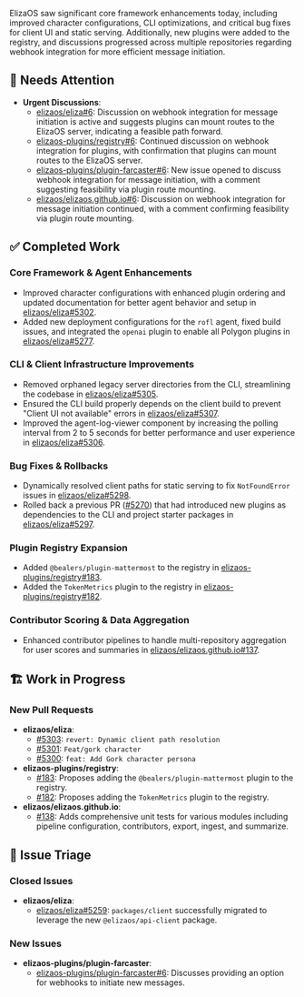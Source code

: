 ElizaOS saw significant core framework enhancements today, including improved character configurations, CLI optimizations, and critical bug fixes for client UI and static serving. Additionally, new plugins were added to the registry, and discussions progressed across multiple repositories regarding webhook integration for more efficient message initiation.

## 🚨 Needs Attention
- **Urgent Discussions**:
    - [elizaos/eliza#6](https://github.com/elizaos/eliza/issues/6): Discussion on webhook integration for message initiation is active and suggests plugins can mount routes to the ElizaOS server, indicating a feasible path forward.
    - [elizaos-plugins/registry#6](https://github.com/elizaos-plugins/registry/issues/6): Continued discussion on webhook integration for plugins, with confirmation that plugins can mount routes to the ElizaOS server.
    - [elizaos-plugins/plugin-farcaster#6](https://github.com/elizaos-plugins/plugin-farcaster/issues/6): New issue opened to discuss webhook integration for message initiation, with a comment suggesting feasibility via plugin route mounting.
    - [elizaos/elizaos.github.io#6](https://github.com/elizaos/elizaos.github.io/issues/6): Discussion on webhook integration for message initiation continued, with a comment confirming feasibility via plugin route mounting.

## ✅ Completed Work
### Core Framework & Agent Enhancements
- Improved character configurations with enhanced plugin ordering and updated documentation for better agent behavior and setup in [elizaos/eliza#5302](https://github.com/elizaos/eliza/pull/5302).
- Added new deployment configurations for the `rofl` agent, fixed build issues, and integrated the `openai` plugin to enable all Polygon plugins in [elizaos/eliza#5277](https://github.com/elizaos/eliza/pull/5277).

### CLI & Client Infrastructure Improvements
- Removed orphaned legacy server directories from the CLI, streamlining the codebase in [elizaos/eliza#5305](https://github.com/elizaos/eliza/pull/5305).
- Ensured the CLI build properly depends on the client build to prevent "Client UI not available" errors in [elizaos/eliza#5307](https://github.com/elizaos/eliza/pull/5307).
- Improved the agent-log-viewer component by increasing the polling interval from 2 to 5 seconds for better performance and user experience in [elizaos/eliza#5306](https://github.com/elizaos/eliza/pull/5306).

### Bug Fixes & Rollbacks
- Dynamically resolved client paths for static serving to fix `NotFoundError` issues in [elizaos/eliza#5298](https://github.com/elizaos/eliza/pull/5298).
- Rolled back a previous PR ([#5270](https://github.com/elizaos/eliza/pull/5270)) that had introduced new plugins as dependencies to the CLI and project starter packages in [elizaos/eliza#5297](https://github.com/elizaos/eliza/pull/5297).

### Plugin Registry Expansion
- Added `@bealers/plugin-mattermost` to the registry in [elizaos-plugins/registry#183](https://github.com/elizaos-plugins/registry/pull/183).
- Added the `TokenMetrics` plugin to the registry in [elizaos-plugins/registry#182](https://github.com/elizaos-plugins/registry/pull/182).

### Contributor Scoring & Data Aggregation
- Enhanced contributor pipelines to handle multi-repository aggregation for user scores and summaries in [elizaos/elizaos.github.io#137](https://github.com/elizaos/elizaos.github.io/pull/137).

## 🏗️ Work in Progress
### New Pull Requests
- **elizaos/eliza**:
    - [#5303](https://github.com/elizaos/eliza/pull/5303): `revert: Dynamic client path resolution`
    - [#5301](https://github.com/elizaos/eliza/pull/5301): `Feat/gork character`
    - [#5300](https://github.com/elizaos/eliza/pull/5300): `feat: Add Gork character persona`
- **elizaos-plugins/registry**:
    - [#183](https://github.com/elizaos-plugins/registry/pull/183): Proposes adding the `@bealers/plugin-mattermost` plugin to the registry.
    - [#182](https://github.com/elizaos-plugins/registry/pull/182): Proposes adding the `TokenMetrics` plugin to the registry.
- **elizaos/elizaos.github.io**:
    - [#138](https://github.com/elizaos/elizaos.github.io/pull/138): Adds comprehensive unit tests for various modules including pipeline configuration, contributors, export, ingest, and summarize.

## 🐞 Issue Triage
### Closed Issues
- **elizaos/eliza**:
    - [elizaos/eliza#5259](https://github.com/elizaos/eliza/issues/5259): `packages/client` successfully migrated to leverage the new `@elizaos/api-client` package.

### New Issues
- **elizaos-plugins/plugin-farcaster**:
    - [elizaos-plugins/plugin-farcaster#6](https://github.com/elizaos-plugins/plugin-farcaster/issues/6): Discusses providing an option for webhooks to initiate new messages.